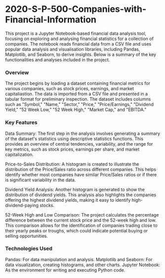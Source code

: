 # 2020-S-P-500-Companies-with-Financial-Information

This project is a Jupyter Notebook-based financial data analysis tool, focusing on exploring and analysing financial statistics for a collection of companies. The notebook reads financial data from a CSV file and uses popular data analysis and visualisation libraries, including Pandas, Matplotlib, and Seaborn, to derive insights. Below is a summary of the key functionalities and analyses included in the project.

### Overview
The project begins by loading a dataset containing financial metrics for various companies, such as stock prices, earnings, and market capitaliastion. The data is imported from a CSV file and presented in a tabular format for preliminary inspection. The dataset includes columns such as "Symbol," "Name," "Sector," "Price," "Price/Earnings," "Dividend Yield," "52 Week Low," "52 Week High," "Market Cap," and "EBITDA."

### Key Features
Data Summary: The first step in the analysis involves generating a summary of the dataset's statistics using descriptive statistics functions. This provides an overview of central tendencies, variability, and the range for key metrics, such as stock prices, earnings per share, and market capitalization.

Price-to-Sales Distribution: A histogram is created to illustrate the distribution of the Price/Sales ratio across different companies. This helps identify whether most companies have similar Price/Sales ratios or if there is significant variability in the data.

Dividend Yield Analysis: Another histogram is generated to show the distribution of dividend yields. This analysis also highlights the companies offering the highest dividend yields, making it easy to identify high-dividend-paying stocks.

52-Week High and Low Comparison: The project calculates the percentage difference between the current stock price and the 52-week high and low. This comparison allows for the identification of companies trading close to their yearly peaks or troughs, which could indicate potential buying or selling opportunities.

### Technologies Used
Pandas: For data manipulation and analysis.
Matplotlib and Seaborn: For data visualization, creating histograms, and other charts.
Jupyter Notebook: As the environment for writing and executing Python code.
